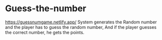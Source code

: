# Guess-the-number
https://guessnumgame.netlify.app/
System generates the Random number and the player has to guess the random number, And if the player guesses the correct number, he gets the points.
